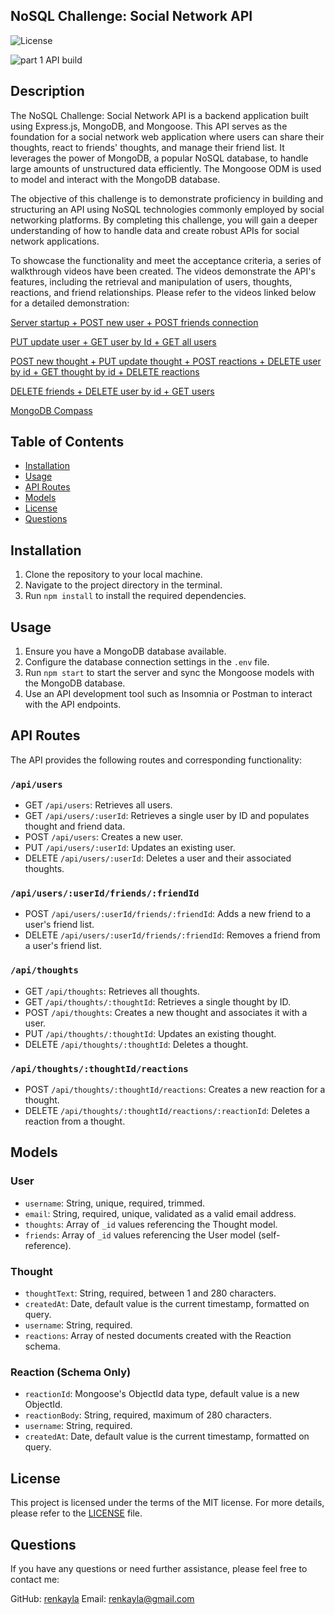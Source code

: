 ## NoSQL Challenge: Social Network API

![License](https://img.shields.io/badge/license-MIT-blue.svg)

![part 1 API build](https://github.com/renkayla/social-network-api/assets/116777951/98ca8266-20c0-495f-aaf8-186fd9e90825)


## Description

The NoSQL Challenge: Social Network API is a backend application built using Express.js, MongoDB, and Mongoose. This API serves as the foundation for a social network web application where users can share their thoughts, react to friends' thoughts, and manage their friend list. It leverages the power of MongoDB, a popular NoSQL database, to handle large amounts of unstructured data efficiently. The Mongoose ODM is used to model and interact with the MongoDB database.

The objective of this challenge is to demonstrate proficiency in building and structuring an API using NoSQL technologies commonly employed by social networking platforms. By completing this challenge, you will gain a deeper understanding of how to handle data and create robust APIs for social network applications.

To showcase the functionality and meet the acceptance criteria, a series of walkthrough videos have been created. The videos demonstrate the API's features, including the retrieval and manipulation of users, thoughts, reactions, and friend relationships. Please refer to the videos linked below for a detailed demonstration:

[Server startup + POST new user + POST friends connection](https://drive.google.com/file/d/18Z4QFp7nnUY0TTSSP5oOLrrkZOC3AEsS/view)

[PUT update user + GET user by Id + GET all users](https://drive.google.com/file/d/1g3h1GlrVKyMVkJtGWJUy8ZesbM2uBPdc/view)

[POST new thought + PUT update thought + POST reactions + DELETE user by id + GET thought by id + DELETE reactions](https://drive.google.com/file/d/1jgJZqZyZmWKMXB4mGTwJVbGDr-VX4z6O/view)

[DELETE friends + DELETE user by id + GET users](https://drive.google.com/file/d/1WYkJPLrl-de-PKbopwynldDrgG-Dx8Ja/view)

[MongoDB Compass](https://drive.google.com/file/d/1e24qXHkUvckDPbSh92oKrEhRb2UeHrRQ/view)

## Table of Contents

- [Installation](#installation)
- [Usage](#usage)
- [API Routes](#api-routes)
- [Models](#models)
- [License](#license)
- [Questions](#questions)

## Installation

1. Clone the repository to your local machine.
2. Navigate to the project directory in the terminal.
3. Run `npm install` to install the required dependencies.

## Usage

1. Ensure you have a MongoDB database available.
2. Configure the database connection settings in the `.env` file.
3. Run `npm start` to start the server and sync the Mongoose models with the MongoDB database.
4. Use an API development tool such as Insomnia or Postman to interact with the API endpoints.

## API Routes

The API provides the following routes and corresponding functionality:

### `/api/users`

- GET `/api/users`: Retrieves all users.
- GET `/api/users/:userId`: Retrieves a single user by ID and populates thought and friend data.
- POST `/api/users`: Creates a new user.
- PUT `/api/users/:userId`: Updates an existing user.
- DELETE `/api/users/:userId`: Deletes a user and their associated thoughts.

### `/api/users/:userId/friends/:friendId`

- POST `/api/users/:userId/friends/:friendId`: Adds a new friend to a user's friend list.
- DELETE `/api/users/:userId/friends/:friendId`: Removes a friend from a user's friend list.

### `/api/thoughts`

- GET `/api/thoughts`: Retrieves all thoughts.
- GET `/api/thoughts/:thoughtId`: Retrieves a single thought by ID.
- POST `/api/thoughts`: Creates a new thought and associates it with a user.
- PUT `/api/thoughts/:thoughtId`: Updates an existing thought.
- DELETE `/api/thoughts/:thoughtId`: Deletes a thought.

### `/api/thoughts/:thoughtId/reactions`

- POST `/api/thoughts/:thoughtId/reactions`: Creates a new reaction for a thought.
- DELETE `/api/thoughts/:thoughtId/reactions/:reactionId`: Deletes a reaction from a thought.

## Models

### User

- `username`: String, unique, required, trimmed.
- `email`: String, required, unique, validated as a valid email address.
- `thoughts`: Array of `_id` values referencing the Thought model.
- `friends`: Array of `_id` values referencing the User model (self-reference).

### Thought

- `thoughtText`: String, required, between 1 and 280 characters.
- `createdAt`: Date, default value is the current timestamp, formatted on query.
- `username`: String, required.
- `reactions`: Array of nested documents created with the Reaction schema.

### Reaction (Schema Only)

- `reactionId`: Mongoose's ObjectId data type, default value is a new ObjectId.
- `reactionBody`: String, required, maximum of 280 characters.
- `username`: String, required.
- `createdAt`: Date, default value is the current timestamp, formatted on query.

## License

This project is licensed under the terms of the MIT license. For more details, please refer to the [LICENSE](LICENSE) file.

## Questions

If you have any questions or need further assistance, please feel free to contact me:

GitHub: [renkayla](https://github.com/renkayla)
Email: [renkayla@gmail.com](mailto:renkayla@gmail.com)
